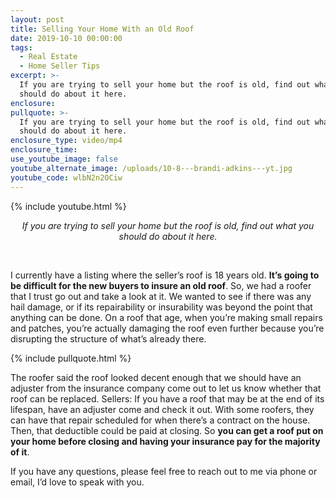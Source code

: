 ```yaml
---
layout: post
title: Selling Your Home With an Old Roof
date: 2019-10-10 00:00:00
tags:
  - Real Estate
  - Home Seller Tips
excerpt: >-
  If you are trying to sell your home but the roof is old, find out what you
  should do about it here.
enclosure:
pullquote: >-
  If you are trying to sell your home but the roof is old, find out what you
  should do about it here.
enclosure_type: video/mp4
enclosure_time:
use_youtube_image: false
youtube_alternate_image: /uploads/10-8---brandi-adkins---yt.jpg
youtube_code: wlbN2n2OCiw
---
```


{% include youtube.html %}

<center><em>If you are trying to sell your home but the roof is old, find out what you should do about it here.</em></center>

&nbsp;

I currently have a listing where the seller’s roof is 18 years old. **It’s going to be difficult for the new buyers to insure an old roof**. So, we had a roofer that I trust go out and take a look at it. We wanted to see if there was any hail damage, or if its repairability or insurability was beyond the point that anything can be done. On a roof that age, when you’re making small repairs and patches, you’re actually damaging the roof even further because you’re disrupting the structure of what’s already there.

{% include pullquote.html %}

The roofer said the roof looked decent enough that we should have an adjuster from the insurance company come out to let us know whether that roof can be replaced. Sellers: If you have a roof that may be at the end of its lifespan, have an adjuster come and check it out. With some roofers, they can have that repair scheduled for when there’s a contract on the house. Then, that deductible could be paid at closing. So **you can get a roof put on your home before closing and having your insurance pay for the majority of it**.

If you have any questions, please feel free to reach out to me via phone or email, I’d love to speak with you.